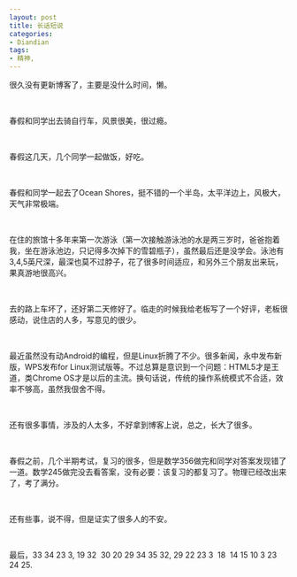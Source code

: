 ```yaml
---
layout: post
title: 长话短说
categories:
- Diandian
tags:
- 精神, 
---
```

<p>很久没有更新博客了，主要是没什么时间，懒。</p>
<p>&nbsp;</p>
<p>春假和同学出去骑自行车，风景很美，很过瘾。</p>
<p>&nbsp;</p>
<p>春假这几天，几个同学一起做饭，好吃。</p>
<p>&nbsp;</p>
<p>春假和同学一起去了Ocean Shores，挺不错的一个半岛，太平洋边上，风极大，天气非常极端。</p>
<p>&nbsp;</p>
<p>在住的旅馆十多年来第一次游泳（第一次接触游泳池的水是两三岁时，爸爸抱着我，坐在游泳池边，只记得多次掉下的雪碧瓶子），虽然最后还是没学会。泳池有3,4,5英尺深，最深也莫不过脖子，花了很多时间适应，和另外三个朋友出来玩，果真游地很高兴。</p>
<p>&nbsp;</p>
<p>去的路上车坏了，还好第二天修好了。临走的时候我给老板写了一个好评，老板很感动，说住店的人多，写意见的很少。</p>
<p>&nbsp;</p>
<p>最近虽然没有动Android的编程，但是Linux折腾了不少。很多新闻，永中发布新版，WPS发布for Linux测试版等。不过总算是意识到一个问题：HTML5才是王道，类Chrome OS才是以后的主流。换句话说，传统的操作系统模式不合适，效率不够高，虽然我佷舍不得。</p>
<p>&nbsp;</p>
<p>还有很多事情，涉及的人太多，不好拿到博客上说，总之，长大了很多。</p>
<p>&nbsp;</p>
<p>春假之前，几个半期考试，复习的很多，但是数学356做完和同学对答案发现错了一道。数学245做完没去看答案，没有必要：该复习的都复习了。物理已经改出来了，考了满分。</p>
<p>&nbsp;</p>
<p>还有些事，说不得，但是证实了很多人的不安。</p>
<p>&nbsp;</p>
<p>最后，33 34 23 3, 19 32 &nbsp;30 20 29 34 35 32, 29 22 23 3 &nbsp;18 &nbsp;14 15 10 3 23 24 25.</p>
<p></p>